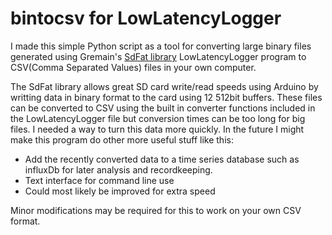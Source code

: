 # bintocsv for LowLatencyLogger
I made this simple Python script as a tool for converting large binary files generated using Gremain's <a href="https://www.w3schools.com/html/">SdFat library</a> LowLatencyLogger program to CSV(Comma Separated Values) files in your own computer.

The SdFat library allows great SD card write/read speeds using Arduino by writting data in binary format to the card using 12 512bit buffers. These files can be converted to CSV using the built in converter functions included in the LowLatencyLogger file but conversion times can be too long for big files. I needed a way to turn this data more quickly. In the future I might make this program do other more useful stuff like this:
- Add the recently converted data to a time series database such as influxDb for later analysis and recordkeeping.
- Text interface for command line use
- Could most likely be improved for extra speed

Minor modifications may be required for this to work on your own CSV format.




